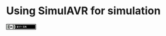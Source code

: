 # Using SimulAVR for simulation

![CC BY-SA 4.0](cc-by-sa-80x15.png "Creative Commons Attribution-ShareAlike 4.0 International")
